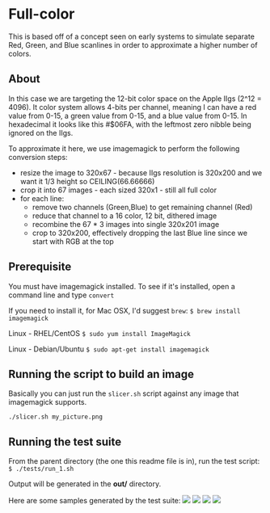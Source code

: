 # Full-color 

This is based off of a concept seen on early systems to simulate separate Red, Green, and Blue scanlines in order to approximate a higher number of colors. 

## About
In this case we are targeting the 12-bit color space on the Apple IIgs (2^12 = 4096).  It color system allows 4-bits per channel, meaning I can have a red value from 0-15, a green value from 0-15, and a blue value from 0-15.  In hexadecimal it looks like this #$06FA, with the leftmost zero nibble being ignored on the IIgs. 

To approximate it here, we use imagemagick to perform the following conversion steps:

- resize the image to 320x67  -  because IIgs resolution is 320x200 and we want it 1/3 height so CEILING(66.66666)
- crop it into 67 images - each sized 320x1  - still all full color
- for each line: 
  - remove two channels (Green,Blue) to get remaining channel (Red)
  - reduce that channel to a 16 color, 12 bit, dithered image
  - recombine the 67 * 3 images into single 320x201 image
  - crop to 320x200, effectively dropping the last Blue line since we start with RGB at the top

## Prerequisite
You must have imagemagick installed.  To see if it's installed, open a command line and type `convert`

If you need to install it, for Mac OSX, I'd suggest `brew`:
```$ brew install imagemagick```

Linux - RHEL/CentOS
```$ sudo yum install ImageMagick```

Linux - Debian/Ubuntu
```$ sudo apt-get install imagemagick```

## Running the script to build an image
Basically you can just run the `slicer.sh` script against any image that imagemagick supports.

```./slicer.sh my_picture.png```

## Running the test suite

From the parent directory (the one this readme file is in), run the test script:
```$ ./tests/run_1.sh```

Output will be generated in the **out/** directory.

Here are some samples generated by the test suite:
![](./sample_images/lion-FINAL-APPX.png)
![](./sample_images/painting-swirl-FINAL-APPX.png)
![](./sample_images/pink-cosmos-FINAL-APPX.png)
![](./sample_images/radiant-color-FINAL-APPX.png)
